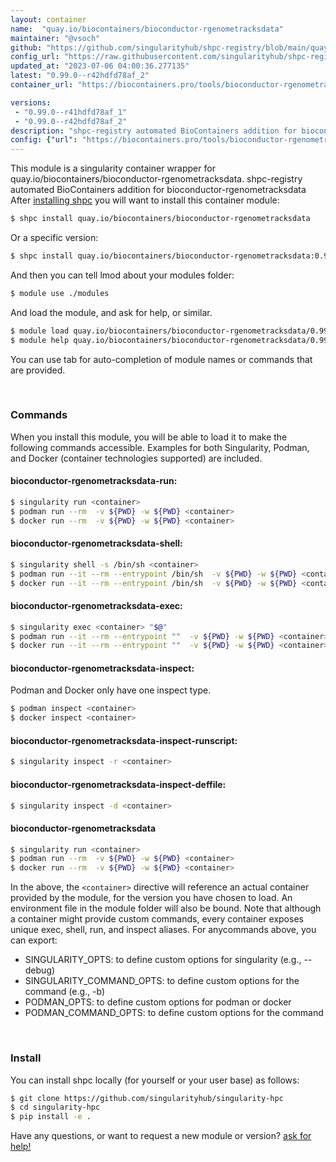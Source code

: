 ```yaml
---
layout: container
name:  "quay.io/biocontainers/bioconductor-rgenometracksdata"
maintainer: "@vsoch"
github: "https://github.com/singularityhub/shpc-registry/blob/main/quay.io/biocontainers/bioconductor-rgenometracksdata/container.yaml"
config_url: "https://raw.githubusercontent.com/singularityhub/shpc-registry/main/quay.io/biocontainers/bioconductor-rgenometracksdata/container.yaml"
updated_at: "2023-07-06 04:00:36.277135"
latest: "0.99.0--r42hdfd78af_2"
container_url: "https://biocontainers.pro/tools/bioconductor-rgenometracksdata"

versions:
 - "0.99.0--r41hdfd78af_1"
 - "0.99.0--r42hdfd78af_2"
description: "shpc-registry automated BioContainers addition for bioconductor-rgenometracksdata"
config: {"url": "https://biocontainers.pro/tools/bioconductor-rgenometracksdata", "maintainer": "@vsoch", "description": "shpc-registry automated BioContainers addition for bioconductor-rgenometracksdata", "latest": {"0.99.0--r42hdfd78af_2": "sha256:ea61aa5cbbd765cb055c934c3d593a131825b3cb86a256409332833c82bcc5c3"}, "tags": {"0.99.0--r41hdfd78af_1": "sha256:e6adb1d1b7f39bebeb0446e882f527b3450f28020d0a96ac8952b0964060a147", "0.99.0--r42hdfd78af_2": "sha256:ea61aa5cbbd765cb055c934c3d593a131825b3cb86a256409332833c82bcc5c3"}, "docker": "quay.io/biocontainers/bioconductor-rgenometracksdata"}
---
```


This module is a singularity container wrapper for quay.io/biocontainers/bioconductor-rgenometracksdata.
shpc-registry automated BioContainers addition for bioconductor-rgenometracksdata
After [installing shpc](#install) you will want to install this container module:


```bash
$ shpc install quay.io/biocontainers/bioconductor-rgenometracksdata
```

Or a specific version:

```bash
$ shpc install quay.io/biocontainers/bioconductor-rgenometracksdata:0.99.0--r42hdfd78af_2
```

And then you can tell lmod about your modules folder:

```bash
$ module use ./modules
```

And load the module, and ask for help, or similar.

```bash
$ module load quay.io/biocontainers/bioconductor-rgenometracksdata/0.99.0--r42hdfd78af_2
$ module help quay.io/biocontainers/bioconductor-rgenometracksdata/0.99.0--r42hdfd78af_2
```

You can use tab for auto-completion of module names or commands that are provided.

<br>

### Commands

When you install this module, you will be able to load it to make the following commands accessible.
Examples for both Singularity, Podman, and Docker (container technologies supported) are included.

#### bioconductor-rgenometracksdata-run:

```bash
$ singularity run <container>
$ podman run --rm  -v ${PWD} -w ${PWD} <container>
$ docker run --rm  -v ${PWD} -w ${PWD} <container>
```

#### bioconductor-rgenometracksdata-shell:

```bash
$ singularity shell -s /bin/sh <container>
$ podman run --it --rm --entrypoint /bin/sh  -v ${PWD} -w ${PWD} <container>
$ docker run --it --rm --entrypoint /bin/sh  -v ${PWD} -w ${PWD} <container>
```

#### bioconductor-rgenometracksdata-exec:

```bash
$ singularity exec <container> "$@"
$ podman run --it --rm --entrypoint ""  -v ${PWD} -w ${PWD} <container> "$@"
$ docker run --it --rm --entrypoint ""  -v ${PWD} -w ${PWD} <container> "$@"
```

#### bioconductor-rgenometracksdata-inspect:

Podman and Docker only have one inspect type.

```bash
$ podman inspect <container>
$ docker inspect <container>
```

#### bioconductor-rgenometracksdata-inspect-runscript:

```bash
$ singularity inspect -r <container>
```

#### bioconductor-rgenometracksdata-inspect-deffile:

```bash
$ singularity inspect -d <container>
```



#### bioconductor-rgenometracksdata

```bash
$ singularity run <container>
$ podman run --rm  -v ${PWD} -w ${PWD} <container>
$ docker run --rm  -v ${PWD} -w ${PWD} <container>
```


In the above, the `<container>` directive will reference an actual container provided
by the module, for the version you have chosen to load. An environment file in the
module folder will also be bound. Note that although a container
might provide custom commands, every container exposes unique exec, shell, run, and
inspect aliases. For anycommands above, you can export:

 - SINGULARITY_OPTS: to define custom options for singularity (e.g., --debug)
 - SINGULARITY_COMMAND_OPTS: to define custom options for the command (e.g., -b)
 - PODMAN_OPTS: to define custom options for podman or docker
 - PODMAN_COMMAND_OPTS: to define custom options for the command

<br>

### Install

You can install shpc locally (for yourself or your user base) as follows:

```bash
$ git clone https://github.com/singularityhub/singularity-hpc
$ cd singularity-hpc
$ pip install -e .
```

Have any questions, or want to request a new module or version? [ask for help!](https://github.com/singularityhub/singularity-hpc/issues)